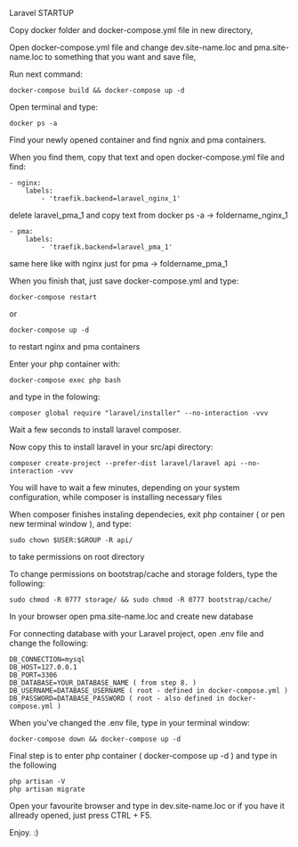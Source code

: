 Laravel STARTUP

Copy docker folder and docker-compose.yml file in new directory,

Open docker-compose.yml file and change dev.site-name.loc and pma.site-name.loc to something that you want and save file,

Run next command:

    docker-compose build && docker-compose up -d

Open terminal and type: 
	
    docker ps -a
	
Find your newly opened container and find ngnix and pma containers.
        
When you find them, copy that text and open docker-compose.yml file and find:
	
    
    - nginx:
        labels:
            - 'traefik.backend=laravel_nginx_1' 
    
				
delete laravel_pma_1 and copy text from docker ps -a -> foldername_nginx_1
				
    
    - pma:
        labels:
            - 'traefik.backend=laravel_pma_1'
    

   same here like with nginx just for pma -> foldername_pma_1

When you finish that, just save docker-compose.yml and type:

    docker-compose restart
or 
    
    docker-compose up -d 
to restart nginx and pma containers

Enter your php container with: 

    docker-compose exec php bash

and type in the folowing:


    composer global require "laravel/installer" --no-interaction -vvv

Wait a few seconds to install laravel composer.

Now copy this to install laravel in your src/api directory:

	composer create-project --prefer-dist laravel/laravel api --no-interaction -vvv

You will have to wait a few minutes, depending on your system configuration, while composer is installing necessary files

When composer finishes instaling dependecies, exit php container ( or pen new terminal window ), and type:
 
    sudo chown $USER:$GROUP -R api/ 
    
to take permissions on root directory

To change permissions on bootstrap/cache and storage folders, type the following:

	sudo chmod -R 0777 storage/ && sudo chmod -R 0777 bootstrap/cache/

In your browser open pma.site-name.loc and create new database

For connecting database with your Laravel project, open .env file and change the following:

	DB_CONNECTION=mysql
	DB_HOST=127.0.0.1
	DB_PORT=3306
	DB_DATABASE=YOUR_DATABASE_NAME ( from step 8. )
	DB_USERNAME=DATABASE_USERNAME ( root - defined in docker-compose.yml )
	DB_PASSWORD=DATABASE_PASSWORD ( root - also defined in docker-compose.yml )

When you've changed the .env file, type in your terminal window:

	docker-compose down && docker-compose up -d

Final step is to enter php container ( docker-compose up -d ) and type in the following

	php artisan -V
	php artisan migrate

Open your favourite browser and type in dev.site-name.loc or if you have it allready opened, just press CTRL + F5.

Enjoy. :)